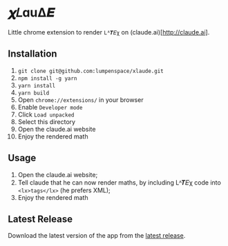 # 𝝌𝐿ɑuΔ𝜠

Little chrome extension to render `Lᴬ𝜯𝛦χ` on (claude.ai)[http://claude.ai].

## Installation

1. `git clone git@github.com:lumpenspace/xlaude.git`
2. `npm install -g yarn`
3. `yarn install`
4. `yarn build`
5. Open `chrome://extensions/` in your browser
6. Enable `Developer mode`
7. Click `Load unpacked`
8. Select this directory
9. Open the claude.ai website
10. Enjoy the rendered math

## Usage

1. Open the claude.ai website;
2. Tell claude that he can  now render maths, by including Lᴬ𝜯𝛦χ code into `<lx>tags</lx>` (he prefers XML);
3. Enjoy the rendered math

## Latest Release

Download the latest version of the app from the [latest release](https://github.com/lumpenspace/claudex/latest).
